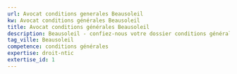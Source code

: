 ```yaml
---
url: Avocat conditions generales Beausoleil
kw: Avocat conditions générales Beausoleil
title: Avocat conditions générales Beausoleil
description: Beausoleil - confiez-nous votre dossier conditions générales
tag_ville: Beausoleil
competence: conditions générales
expertise: droit-ntic
extertise_id: 1
---
```

